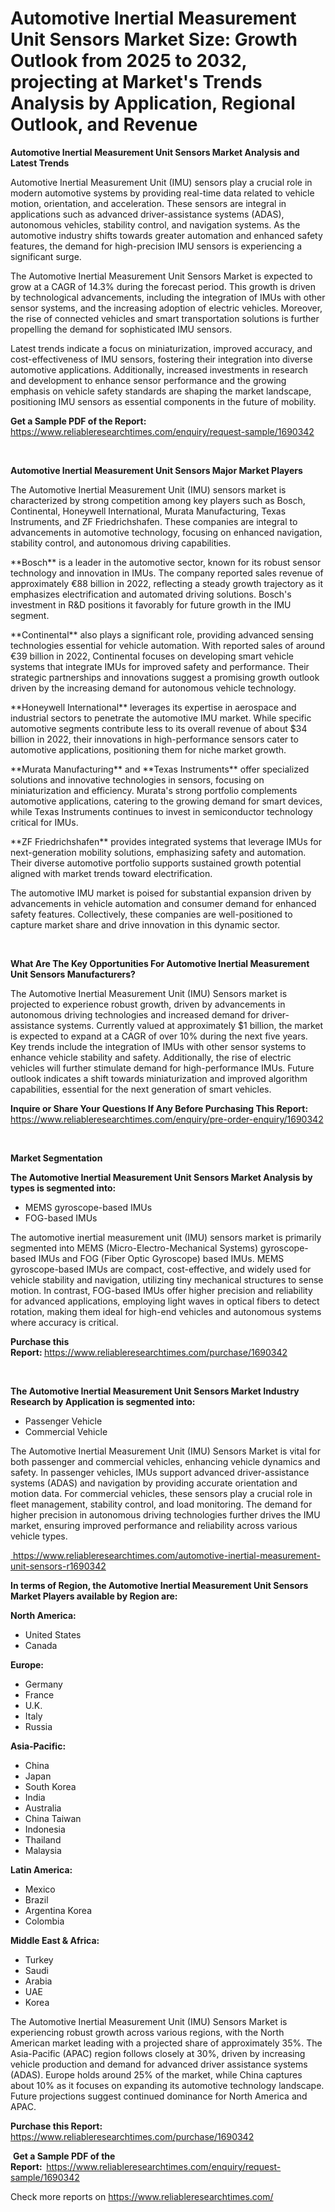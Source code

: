 <p><h1>Automotive Inertial Measurement Unit Sensors Market Size: Growth Outlook from 2025 to 2032, projecting at Market's Trends Analysis by Application, Regional Outlook, and Revenue</h1></p><p><strong>Automotive Inertial Measurement Unit Sensors Market Analysis and Latest Trends</strong></p>
<p><p>Automotive Inertial Measurement Unit (IMU) sensors play a crucial role in modern automotive systems by providing real-time data related to vehicle motion, orientation, and acceleration. These sensors are integral in applications such as advanced driver-assistance systems (ADAS), autonomous vehicles, stability control, and navigation systems. As the automotive industry shifts towards greater automation and enhanced safety features, the demand for high-precision IMU sensors is experiencing a significant surge.</p><p>The Automotive Inertial Measurement Unit Sensors Market is expected to grow at a CAGR of 14.3% during the forecast period. This growth is driven by technological advancements, including the integration of IMUs with other sensor systems, and the increasing adoption of electric vehicles. Moreover, the rise of connected vehicles and smart transportation solutions is further propelling the demand for sophisticated IMU sensors.</p><p>Latest trends indicate a focus on miniaturization, improved accuracy, and cost-effectiveness of IMU sensors, fostering their integration into diverse automotive applications. Additionally, increased investments in research and development to enhance sensor performance and the growing emphasis on vehicle safety standards are shaping the market landscape, positioning IMU sensors as essential components in the future of mobility.</p></p>
<p><strong>Get a Sample PDF of the Report:&nbsp;</strong> <a href="https://www.reliableresearchtimes.com/enquiry/request-sample/1690342?utm_campaign=3581&utm_medium=2&utm_source=Github&utm_content=ia&utm_term=26032025&utm_id=automotive-inertial-measurement-unit-sensors">https://www.reliableresearchtimes.com/enquiry/request-sample/1690342</a></p>
<p>&nbsp;</p>
<p><strong>Automotive Inertial Measurement Unit Sensors Major Market Players</strong></p>
<p><p>The Automotive Inertial Measurement Unit (IMU) sensors market is characterized by strong competition among key players such as Bosch, Continental, Honeywell International, Murata Manufacturing, Texas Instruments, and ZF Friedrichshafen. These companies are integral to advancements in automotive technology, focusing on enhanced navigation, stability control, and autonomous driving capabilities.</p><p>**Bosch** is a leader in the automotive sector, known for its robust sensor technology and innovation in IMUs. The company reported sales revenue of approximately €88 billion in 2022, reflecting a steady growth trajectory as it emphasizes electrification and automated driving solutions. Bosch's investment in R&D positions it favorably for future growth in the IMU segment.</p><p>**Continental** also plays a significant role, providing advanced sensing technologies essential for vehicle automation. With reported sales of around €39 billion in 2022, Continental focuses on developing smart vehicle systems that integrate IMUs for improved safety and performance. Their strategic partnerships and innovations suggest a promising growth outlook driven by the increasing demand for autonomous vehicle technology.</p><p>**Honeywell International** leverages its expertise in aerospace and industrial sectors to penetrate the automotive IMU market. While specific automotive segments contribute less to its overall revenue of about $34 billion in 2022, their innovations in high-performance sensors cater to automotive applications, positioning them for niche market growth.</p><p>**Murata Manufacturing** and **Texas Instruments** offer specialized solutions and innovative technologies in sensors, focusing on miniaturization and efficiency. Murata's strong portfolio complements automotive applications, catering to the growing demand for smart devices, while Texas Instruments continues to invest in semiconductor technology critical for IMUs.</p><p>**ZF Friedrichshafen** provides integrated systems that leverage IMUs for next-generation mobility solutions, emphasizing safety and automation. Their diverse automotive portfolio supports sustained growth potential aligned with market trends toward electrification.</p><p>The automotive IMU market is poised for substantial expansion driven by advancements in vehicle automation and consumer demand for enhanced safety features. Collectively, these companies are well-positioned to capture market share and drive innovation in this dynamic sector.</p></p>
<p>&nbsp;</p>
<p><strong>What Are The Key Opportunities For Automotive Inertial Measurement Unit Sensors Manufacturers?</strong></p>
<p><p>The Automotive Inertial Measurement Unit (IMU) Sensors market is projected to experience robust growth, driven by advancements in autonomous driving technologies and increased demand for driver-assistance systems. Currently valued at approximately $1 billion, the market is expected to expand at a CAGR of over 10% during the next five years. Key trends include the integration of IMUs with other sensor systems to enhance vehicle stability and safety. Additionally, the rise of electric vehicles will further stimulate demand for high-performance IMUs. Future outlook indicates a shift towards miniaturization and improved algorithm capabilities, essential for the next generation of smart vehicles.</p></p>
<p><strong>Inquire or Share Your Questions If Any Before Purchasing This Report:</strong> <a href="https://www.reliableresearchtimes.com/enquiry/pre-order-enquiry/1690342?utm_campaign=3581&utm_medium=2&utm_source=Github&utm_content=ia&utm_term=26032025&utm_id=automotive-inertial-measurement-unit-sensors">https://www.reliableresearchtimes.com/enquiry/pre-order-enquiry/1690342</a></p>
<p>&nbsp;</p>
<p><strong>Market Segmentation</strong></p>
<p><strong>The Automotive Inertial Measurement Unit Sensors Market Analysis by types is segmented into:</strong></p>
<p><ul><li>MEMS gyroscope-based IMUs</li><li>FOG-based IMUs</li></ul></p>
<p><p>The automotive inertial measurement unit (IMU) sensors market is primarily segmented into MEMS (Micro-Electro-Mechanical Systems) gyroscope-based IMUs and FOG (Fiber Optic Gyroscope) based IMUs. MEMS gyroscope-based IMUs are compact, cost-effective, and widely used for vehicle stability and navigation, utilizing tiny mechanical structures to sense motion. In contrast, FOG-based IMUs offer higher precision and reliability for advanced applications, employing light waves in optical fibers to detect rotation, making them ideal for high-end vehicles and autonomous systems where accuracy is critical.</p></p>
<p><strong>Purchase this Report:&nbsp;</strong><a href="https://www.reliableresearchtimes.com/purchase/1690342?utm_campaign=3581&utm_medium=2&utm_source=Github&utm_content=ia&utm_term=26032025&utm_id=automotive-inertial-measurement-unit-sensors">https://www.reliableresearchtimes.com/purchase/1690342</a></p>
<p>&nbsp;</p>
<p><strong>The Automotive Inertial Measurement Unit Sensors Market Industry Research by Application is segmented into:</strong></p>
<p><ul><li>Passenger Vehicle</li><li>Commercial Vehicle</li></ul></p>
<p><p>The Automotive Inertial Measurement Unit (IMU) Sensors Market is vital for both passenger and commercial vehicles, enhancing vehicle dynamics and safety. In passenger vehicles, IMUs support advanced driver-assistance systems (ADAS) and navigation by providing accurate orientation and motion data. For commercial vehicles, these sensors play a crucial role in fleet management, stability control, and load monitoring. The demand for higher precision in autonomous driving technologies further drives the IMU market, ensuring improved performance and reliability across various vehicle types.</p></p>
<p><a href="https://www.reliableresearchtimes.com/automotive-inertial-measurement-unit-sensors-r1690342?utm_campaign=3581&utm_medium=2&utm_source=Github&utm_content=ia&utm_term=26032025&utm_id=automotive-inertial-measurement-unit-sensors">&nbsp;https://www.reliableresearchtimes.com/automotive-inertial-measurement-unit-sensors-r1690342</a></p>
<p><strong>In terms of Region, the Automotive Inertial Measurement Unit Sensors Market Players available by Region are:</strong></p>
<p>
    <p> <strong> North America: </strong>
        <ul>
            <li>United States</li>
            <li>Canada</li>
        </ul>
        </p> 
    <p> <strong> Europe: </strong>
        <ul>
            <li>Germany</li>
            <li>France</li>
            <li>U.K.</li>
            <li>Italy</li>
            <li>Russia</li>
        </ul>
        </p> 
    <p> <strong> Asia-Pacific: </strong>
        <ul>
            <li>China</li>
            <li>Japan</li>
            <li>South Korea</li>
            <li>India</li>
            <li>Australia</li>
            <li>China Taiwan</li>
            <li>Indonesia</li>
            <li>Thailand</li>
            <li>Malaysia</li>
        </ul>
        </p> 
    <p> <strong> Latin America: </strong>
        <ul>
            <li>Mexico</li>
            <li>Brazil</li>
            <li>Argentina Korea</li>
            <li>Colombia</li>
        </ul>
        </p> 
    <p> <strong> Middle East & Africa: </strong>
        <ul>
            <li>Turkey</li>
            <li>Saudi</li>
            <li>Arabia</li>
            <li>UAE</li>
            <li>Korea</li>
        </ul>
    </p>
    </p>
<p><p>The Automotive Inertial Measurement Unit (IMU) Sensors Market is experiencing robust growth across various regions, with the North American market leading with a projected share of approximately 35%. The Asia-Pacific (APAC) region follows closely at 30%, driven by increasing vehicle production and demand for advanced driver assistance systems (ADAS). Europe holds around 25% of the market, while China captures about 10% as it focuses on expanding its automotive technology landscape. Future projections suggest continued dominance for North America and APAC.</p></p>
<p><strong>Purchase this Report: </strong><a href="https://www.reliableresearchtimes.com/purchase/1690342?utm_campaign=3581&utm_medium=2&utm_source=Github&utm_content=ia&utm_term=26032025&utm_id=automotive-inertial-measurement-unit-sensors">https://www.reliableresearchtimes.com/purchase/1690342</a></p>
<p>&nbsp;<strong>Get a Sample PDF of the Report:&nbsp;&nbsp;</strong><a href="https://www.reliableresearchtimes.com/enquiry/request-sample/1690342?utm_campaign=3581&utm_medium=2&utm_source=Github&utm_content=ia&utm_term=26032025&utm_id=automotive-inertial-measurement-unit-sensors">https://www.reliableresearchtimes.com/enquiry/request-sample/1690342</a></p>
<p><strong></strong></p>
<p>Check more reports on <a href="https://www.reliableresearchtimes.com/?utm_campaign=3581&utm_medium=2&utm_source=Github&utm_content=ia&utm_term=26032025&utm_id=automotive-inertial-measurement-unit-sensors">https://www.reliableresearchtimes.com/</a></p>